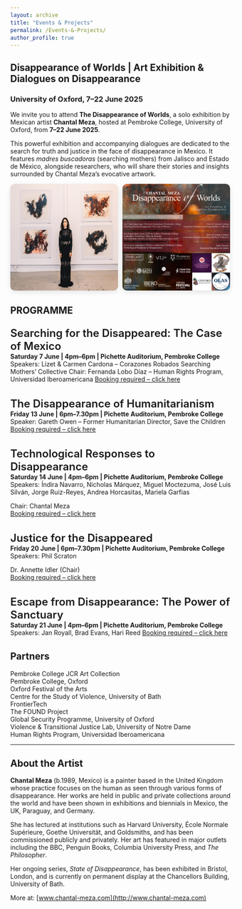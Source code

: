 ```yaml
---
layout: archive
title: "Events & Projects"
permalink: /Events-&-Projects/
author_profile: true
---
```


<style>
  .image-row {
    display: flex;
    flex-wrap: wrap;
    gap: 10px;
    margin-bottom: 2rem;
  }

  .image-row img {
    width: 100%;
    max-width: 48%;
    height: auto;
    border-radius: 10px;
    box-shadow: 0 4px 12px rgba(0,0,0,0.1);
  }

  @media (max-width: 768px) {
    .image-row img {
      max-width: 100%;
    }
  }

  .event-title {
    font-size: 1.5rem;
    font-weight: 600;
    margin-top: 1.5rem;
  }

  .event-details {
    margin-bottom: 2rem;
  }
</style>

## Disappearance of Worlds | Art Exhibition & Dialogues on Disappearance  
### University of Oxford, 7–22 June 2025

We invite you to attend **The Disappearance of Worlds**, a solo exhibition by Mexican artist **Chantal Meza**, hosted at Pembroke College, University of Oxford, from **7–22 June 2025**.

This powerful exhibition and accompanying dialogues are dedicated to the search for truth and justice in the face of disappearance in Mexico. It features *madres buscadoras* (searching mothers) from Jalisco and Estado de México, alongside researchers, who will share their stories and insights surrounded by Chantal Meza’s evocative artwork.

<div class="image-row">
  <img src="https://github.com/FOUND-project/found-project.github.io/blob/master/images/Chantal-Meza-1.jpg?raw=true" alt="Chantal Meza artwork">
  <img src="https://github.com/FOUND-project/found-project.github.io/blob/master/images/talksmothers.jpeg?raw=true" alt="Talks with mothers">
</div>

## PROGRAMME

<div class="event-details">
  <div class="event-title">Searching for the Disappeared: The Case of Mexico</div>
  <strong>Saturday 7 June | 4pm–6pm | Pichette Auditorium, Pembroke College</strong><br>
    Speakers: Lizet & Carmen Cardona – Corazones Robados Searching Mothers’ Collective  
    Chair: Fernanda Lobo Díaz – Human Rights Program, Universidad Iberoamericana 
  <a href="https://www.eventbrite.com/e/searching-for-the-disappeared-the-case-of-mexico-registration-1335246611559?aff=odcleoeventsincollection&keep_tld=1" target="_blank">Booking required – click here</a>
</div>

<div class="event-details">
  <div class="event-title">The Disappearance of Humanitarianism</div>
  <strong>Friday 13 June | 6pm–7.30pm | Pichette Auditorium, Pembroke College</strong><br>
  Speaker: Gareth Owen – Former Humanitarian Director, Save the Children  
  <a href="https://www.eventbrite.com/e/the-disappearance-of-humanitarianism-registration-1335326329999?aff=odcleoeventsincollection&keep_tld=1" target="_blank">Booking required – click here</a>
</div>

<div class="event-details">
  <div class="event-title">Technological Responses to Disappearance</div>
  <strong>Saturday 14 June | 4pm–6pm | Pichette Auditorium, Pembroke College</strong><br>
  Speakers: Índira Navarro, Nicholas Márquez, Miguel Moctezuma, José Luis Silván, Jorge Ruiz-Reyes, Andrea Horcasitas, Mariela Garfias  
  
  Chair: Chantal Meza  
  <a href="https://www.eventbrite.com/e/technological-responses-to-disappearance-registration-1335338436209?aff=odcleoeventsincollection&keep_tld=1" target="_blank">Booking required – click here</a>
</div>

<div class="event-details">
  <div class="event-title">Justice for the Disappeared</div>
  <strong>Friday 20 June | 6pm–7.30pm | Pichette Auditorium, Pembroke College</strong><br>
  Speakers: Phil Scraton
  
  Dr. Annette Idler (Chair)  
  <a href="https://www.eventbrite.com/e/justice-for-the-disappeared-registration-1335353180309?aff=odcleoeventsincollection&keep_tld=1" target="_blank">Booking required – click here</a>
</div>

<div class="event-details">
  <div class="event-title">Escape from Disappearance: The Power of Sanctuary</div>
  <strong>Saturday 21 June | 4pm–6pm | Pichette Auditorium, Pembroke College</strong><br>
  Speakers: Jan Royall, Brad Evans, Hari Reed  
  <a href="https://www.eventbrite.com/e/escape-from-disappearance-the-power-of-sanctuary-registration-1335368185189?aff=odcleoeventsincollection&keep_tld=1" target="_blank">Booking required – click here</a>
</div>

## Partners

Pembroke College JCR Art Collection  
Pembroke College, Oxford  
Oxford Festival of the Arts  
Centre for the Study of Violence, University of Bath  
FrontierTech  
The FOUND Project  
Global Security Programme, University of Oxford  
Violence & Transitional Justice Lab, University of Notre Dame  
Human Rights Program, Universidad Iberoamericana  

---

## About the Artist

**Chantal Meza** (b.1989, Mexico) is a painter based in the United Kingdom whose practice focuses on the human as seen through various forms of disappearance. Her works are held in public and private collections around the world and have been shown in exhibitions and biennials in Mexico, the UK, Paraguay, and Germany.

She has lectured at institutions such as Harvard University, École Normale Supérieure, Goethe Universität, and Goldsmiths, and has been commissioned publicly and privately. Her art has featured in major outlets including the BBC, Penguin Books, Columbia University Press, and *The Philosopher*.

Her ongoing series, *State of Disappearance*, has been exhibited in Bristol, London, and is currently on permanent display at the Chancellors Building, University of Bath.  

More at: [www.chantal-meza.com](http://www.chantal-meza.com)
